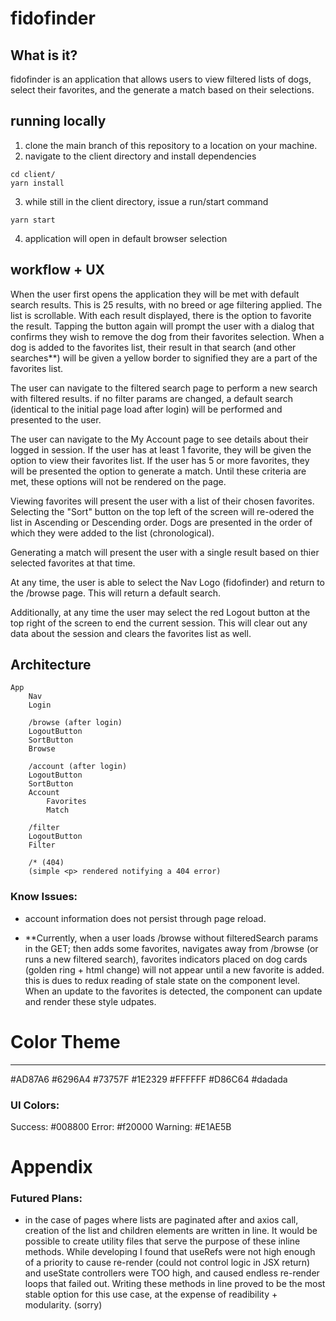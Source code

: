 # fidofinder

## What is it? 
fidofinder is an application that allows users to view filtered lists of dogs, select their favorites, and the generate a match based on their selections. 

## running locally 
1. clone the main branch of this repository to a location on your machine. 
2. navigate to the client directory and install dependencies 
```
cd client/
yarn install
```
3. while still in the client directory, issue a run/start command 
```
yarn start
```
4. application will open in default browser selection

## workflow + UX 
When the user first opens the application they will be met with default search results. This is 25 results, with no breed or age filtering applied. The list is scrollable. With each result displayed, there is the option to favorite the result. Tapping the button again will prompt the user with a dialog that confirms they wish to remove the dog from their favorites selection. When a dog is added to the favorites list, their result in that search (and other searches**) will be given a yellow border to signified they are a part of the favorites list. 

The user can navigate to the filtered search page to perform a new search with filtered results. if no filter params are changed, a default search (identical to the initial page load after login) will be performed and presented to the user. 

The user can navigate to the My Account page to see details about their logged in session. If the user has at least 1 favorite, they will be given the option to view their favorites list. If the user has 5 or more favorites, they will be presented the option to generate a match. Until these criteria are met, these options will not be rendered on the page. 

Viewing favorites will present the user with a list of their chosen favorites. Selecting the "Sort" button on the top left of the screen will re-odered the list in Ascending or Descending order. Dogs are presented in the order of which they were added to the list (chronological). 

Generating a match will present the user with a single result based on thier selected favorites at that time. 

At any time, the user is able to select the Nav Logo (fidofinder) and return to the /browse page. This will return a default search. 

Additionally, at any time the user may select the red Logout button at the top right of the screen to end the current session. This will clear out any data about the session and clears the favorites list as well. 

## Architecture 
```
App 
    Nav
    Login
    
    /browse (after login)
    LogoutButton
    SortButton
    Browse

    /account (after login)
    LogoutButton
    SortButton
    Account
        Favorites
        Match
    
    /filter
    LogoutButton
    Filter

    /* (404)
    (simple <p> rendered notifying a 404 error)
```


### Know Issues: 
- account information does not persist through page reload. 

- **Currently, when a user loads /browse without filteredSearch params in the GET; then adds some favorites, navigates away from /browse (or runs a new filtered search), favorites indicators placed on dog cards (golden ring + html change) will not appear until a new favorite is added. this is dues to redux reading of stale state on the component level. When an update to the favorites is detected, the component can update and render these style udpates.



# Color Theme
------------------
#AD87A6
#6296A4
#73757F
#1E2329
#FFFFFF
#D86C64
#dadada

### UI Colors: 
Success: #008800
Error: #f20000
Warning: #E1AE5B


# Appendix 

### Futured Plans: 
- in the case of pages where lists are paginated after and axios call, creation of the list and children elements are written in line. It would be possible to create utility files that serve the purpose of these inline methods. While developing I found that useRefs were not high enough of a priority to cause re-render (could not control logic in JSX return) and useState controllers were TOO high, and caused endless re-render loops that failed out. Writing these methods in line proved to be the most stable option for this use case, at the expense of readibility + modularity. (sorry) 

